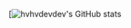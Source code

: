 [![hvhvdevdev's GitHub stats](https://github-readme-stats.vercel.app/api?username=hvhvdevdev&show_icons=true&theme=tokyonight&hide=contribs&bg_color=80,F00,0F0)
